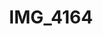 ---
pid: '117'
layout: photos
title: IMG_4164
filename: IMG_4164.jpg
caption: top and booties
permalink: "/photos/117.html"
---